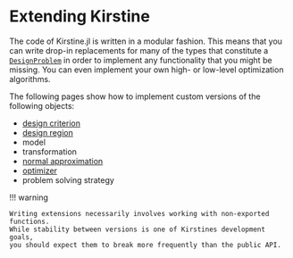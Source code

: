 # Extending Kirstine

The code of Kirstine.jl is written in a modular fashion.
This means that you can write drop-in replacements for many of the types that constitute a [`DesignProblem`](@ref)
in order to implement any functionality that you might be missing.
You can even implement your own high- or low-level optimization algorithms.

The following pages show how to implement custom versions of the following objects:

  - [design criterion](extend-criterion.md)
  - [design region](extend-region.md)
  - model
  - transformation
  - [normal approximation](extend-approximation.md)
  - [optimizer](extend-optimizer.md)
  - problem solving strategy

!!! warning
    
    Writing extensions necessarily involves working with non-exported functions.
    While stability between versions is one of Kirstines development goals,
    you should expect them to break more frequently than the public API.
